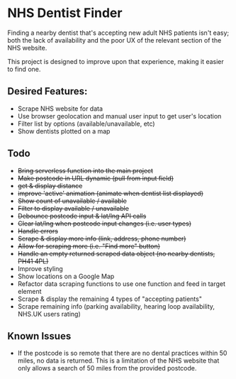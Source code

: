 # NHS Dentist Finder

Finding a nearby dentist that's accepting new adult NHS patients isn't easy; both the lack of availability and the poor UX of the relevant section of the NHS website.

This project is designed to improve upon that experience, making it easier to find one.

## Desired Features:

- Scrape NHS website for data
- Use browser geolocation and manual user input to get user's location
- Filter list by options (available/unavailable, etc)
- Show dentists plotted on a map

## Todo

- ~~Bring serverless function into the main project~~
- ~~Make postcode in URL dynamic (pull from input field)~~
- ~~get & display distance~~
- ~~improve 'active' animation (animate when dentist list displayed)~~
- ~~Show count of unavailable / available~~
- ~~Filter to display available / unavailable~~
- ~~Debounce postcode input & lat/lng API calls~~
- ~~Clear lat/lng when postcode input changes (i.e. user types)~~
- ~~Handle errors~~
- ~~Scrape & display more info (link, address, phone number)~~
- ~~Allow for scraping more (i.e. "Find more" button)~~
- ~~Handle an empty returned scraped data object (no nearby dentists, PH41 4PL)~~
- Improve styling
- Show locations on a Google Map
- Refactor data scraping functions to use one function and feed in target element
- Scrape & display the remaining 4 types of "accepting patients"
- Scrape remaining info (parking availability, hearing loop availability, NHS.UK users rating)

## Known Issues

- If the postcode is so remote that there are no dental practices within 50 miles, no data is returned. This is a limitation of the NHS website that only allows a search of 50 miles from the provided postcode.
